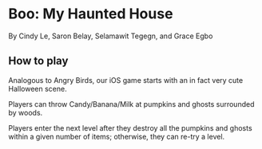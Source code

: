 # Boo: My Haunted House

By Cindy Le, Saron Belay, Selamawit Tegegn, and Grace Egbo

## How to play

Analogous to Angry Birds, our iOS game starts with an in fact very cute Halloween scene. 

Players can throw Candy/Banana/Milk at pumpkins and ghosts surrounded by woods. 

Players enter the next level after they destroy all the pumpkins and ghosts within a given number of items; otherwise, they can re-try a level. 
